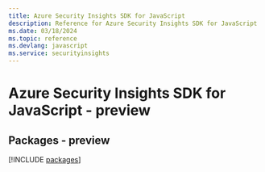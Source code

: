 ```yaml
---
title: Azure Security Insights SDK for JavaScript
description: Reference for Azure Security Insights SDK for JavaScript
ms.date: 03/18/2024
ms.topic: reference
ms.devlang: javascript
ms.service: securityinsights
---
```

# Azure Security Insights SDK for JavaScript - preview
## Packages - preview
[!INCLUDE [packages](security-insights-index.md)]